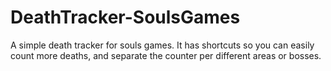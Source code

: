 # DeathTracker-SoulsGames
A simple death tracker for souls games. It has shortcuts so you can easily count more deaths, and separate the counter per different areas or bosses.
